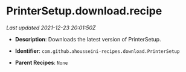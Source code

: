 # PrinterSetup.download.recipe

_Last updated 2021-12-23 20:01:50Z_

- **Description**: Downloads the latest version of PrinterSetup.

- **Identifier**: `com.github.ahousseini-recipes.download.PrinterSetup`

- **Parent Recipes**: `None`
